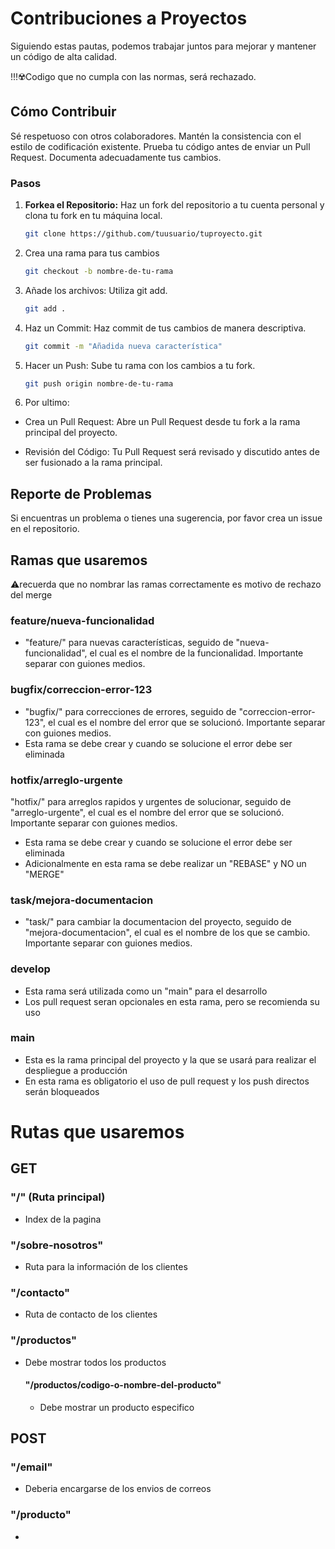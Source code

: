 # Contribuciones a Proyectos

Siguiendo estas pautas, podemos trabajar juntos para mejorar y mantener un código de alta calidad.

!!!☢️Codigo que no cumpla con las normas, será rechazado.

## Cómo Contribuir

Sé respetuoso con otros colaboradores.
Mantén la consistencia con el estilo de codificación existente.
Prueba tu código antes de enviar un Pull Request.
Documenta adecuadamente tus cambios.

### Pasos
1. **Forkea el Repositorio:** Haz un fork del repositorio a tu cuenta personal y clona tu fork en tu máquina local.

   ```bash
   git clone https://github.com/tuusuario/tuproyecto.git
   ```

2. Crea una rama para tus cambios
   ```bash
   git checkout -b nombre-de-tu-rama
   ```
   
3. Añade los archivos: Utiliza git add.

   ```bash
   git add .
   ```

4. Haz un Commit: Haz commit de tus cambios de manera descriptiva.

   ```bash
   git commit -m "Añadida nueva característica"
   ```

5. Hacer un Push: Sube tu rama con los cambios a tu fork.
    ```bash
   git push origin nombre-de-tu-rama
   ```

6. Por ultimo:
- Crea un Pull Request: Abre un Pull Request desde tu fork a la rama principal del proyecto.

- Revisión del Código: Tu Pull Request será revisado y discutido antes de ser fusionado a la rama principal.

## Reporte de Problemas
Si encuentras un problema o tienes una sugerencia, por favor crea un issue en el repositorio.


## Ramas que usaremos
⚠️recuerda que no nombrar las ramas correctamente es motivo de rechazo del merge

### feature/nueva-funcionalidad
- "feature/" para nuevas características, seguido de "nueva-funcionalidad", el cual es el nombre de la funcionalidad. Importante separar con guiones medios.

### bugfix/correccion-error-123
- "bugfix/" para correcciones de errores, seguido de "correccion-error-123", el cual es el nombre del error que se solucionó. Importante separar con guiones medios.
- Esta rama se debe crear y cuando se solucione el error debe ser eliminada

### hotfix/arreglo-urgente
"hotfix/" para arreglos rapidos y urgentes de solucionar, seguido de "arreglo-urgente", el cual es el nombre del error que se solucionó. Importante separar con guiones medios.
- Esta rama se debe crear y cuando se solucione el error debe ser eliminada
- Adicionalmente en esta rama se debe realizar un "REBASE" y NO un "MERGE"
  
### task/mejora-documentacion
- "task/" para cambiar la documentacion del proyecto, seguido de "mejora-documentacion", el cual es el nombre de los que se cambio. Importante separar con guiones medios.

### develop
- Esta rama será utilizada como un "main" para el desarrollo
- Los pull request seran opcionales en esta rama, pero se recomienda su uso

### main
- Esta es la rama principal del proyecto y la que se usará para realizar el despliegue a producción
- En esta rama es obligatorio el uso de pull request y los push directos serán bloqueados


# Rutas que usaremos

## GET

### "/" (Ruta principal)
- Index de la pagina

### "/sobre-nosotros"
- Ruta para la información de los clientes

### "/contacto"
- Ruta de contacto de los clientes

### "/productos"
- Debe mostrar todos los productos
    #### "/productos/codigo-o-nombre-del-producto"
    - Debe mostrar un producto especifico


## POST

### "/email"
- Deberia encargarse de los envios de correos

### "/producto"
- 
